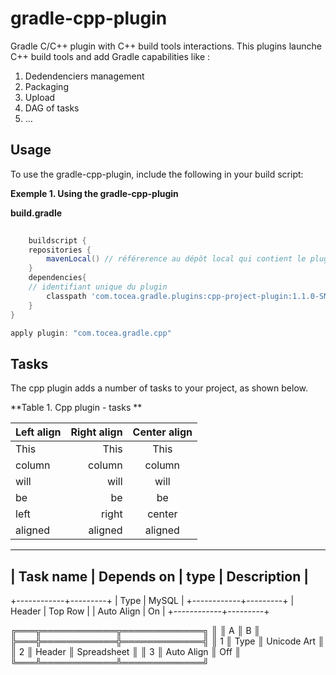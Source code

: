 # gradle-cpp-plugin
Gradle C/C++ plugin with C++ build tools interactions. This plugins launche C++ build tools and add Gradle capabilities like :

1. Dedendenciers management
2. Packaging
3. Upload
4. DAG of tasks
5. …

## Usage
To use the gradle-cpp-plugin, include the following in your build script:

**Exemple 1. Using the gradle-cpp-plugin**

**build.gradle**


```groovy
   
    buildscript {
    repositories { 
        mavenLocal() // référerence au dépôt local qui contient le plugin
    }    
    dependencies{
	// identifiant unique du plugin
        classpath 'com.tocea.gradle.plugins:cpp-project-plugin:1.1.0-SNAPSHOT'
    }
}

apply plugin: "com.tocea.gradle.cpp"
```

## Tasks

The cpp plugin adds a number of tasks to your project, as shown below.

**Table 1. Cpp plugin - tasks **

| Left align | Right align | Center align |
|:-----------|------------:|:------------:|
| This       |        This |     This     
| column     |      column |    column    
| will       |        will |     will     
| be         |          be |      be      
| left       |       right |    center    
| aligned    |     aligned |   aligned


------------------------------------------------
| Task name | Depends on | type | Description |
------------------------------------------------


+------------+---------+
|    Type    |  MySQL  |
+------------+---------+
| Header     | Top Row |
| Auto Align | On      |
+------------+---------+


╔═══╦════════════╦═════════════╗
║   ║ A          ║ B           ║
╠═══╬════════════╬═════════════╣
║ 1 ║ Type       ║ Unicode Art ║
║ 2 ║ Header     ║ Spreadsheet ║
║ 3 ║ Auto Align ║ Off         ║
╚═══╩════════════╩═════════════╝

 
    
    
    
    

    






